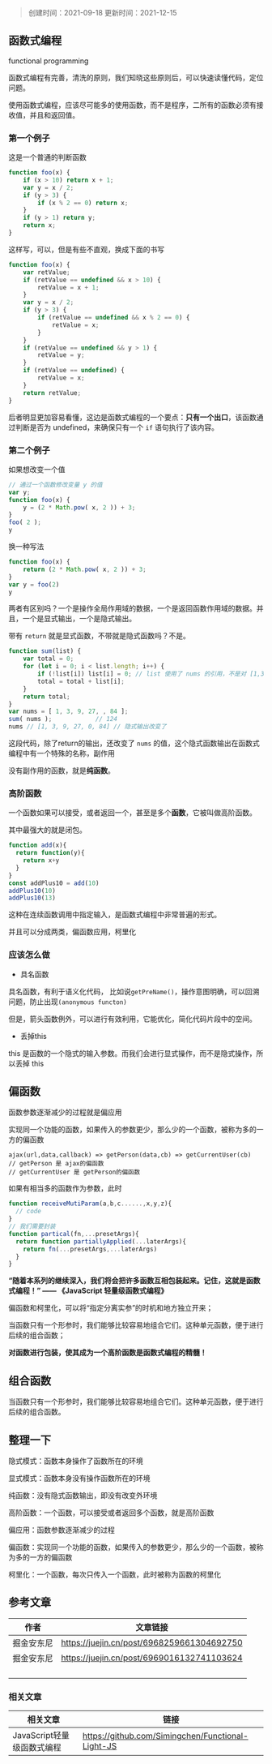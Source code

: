 > 创建时间：2021-09-18
> 更新时间：2021-12-15

## 函数式编程

functional programming

函数式编程有完善，清洗的原则，我们知晓这些原则后，可以快速读懂代码，定位问题。

使用函数式编程，应该尽可能多的使用函数，而不是程序，二所有的函数必须有接收值，并且和返回值。

### 第一个例子

这是一个普通的判断函数

```js
function foo(x) {
    if (x > 10) return x + 1;
    var y = x / 2;
    if (y > 3) {
        if (x % 2 == 0) return x;
    }
    if (y > 1) return y;
    return x;
}
```

这样写，可以，但是有些不直观，换成下面的书写

```js
function foo(x) {
    var retValue;
    if (retValue == undefined && x > 10) {
        retValue = x + 1;
    }
    var y = x / 2;
    if (y > 3) {
        if (retValue == undefined && x % 2 == 0) {
            retValue = x;
        }
    }
    if (retValue == undefined && y > 1) {
        retValue = y;
    }
    if (retValue == undefined) {
        retValue = x;
    }
    return retValue;
}
```

后者明显更加容易看懂，这边是函数式编程的一个要点：**只有一个出口**，该函数通过判断是否为 undefined，来确保只有一个 `if` 语句执行了该内容。

### 第二个例子

如果想改变一个值

```js
// 通过一个函数修改变量 y 的值
var y;
function foo(x) {
    y = (2 * Math.pow( x, 2 )) + 3;
}
foo( 2 );
y
```

换一种写法

```js
function foo(x) {
    return (2 * Math.pow( x, 2 )) + 3;
}
var y = foo(2)
y
```

两者有区别吗？一个是操作全局作用域的数据，一个是返回函数作用域的数据。并且，一个是显式输出，一个是隐式输出。

带有 `return` 就是显式函数，不带就是隐式函数吗？不是。

```js
function sum(list) {
    var total = 0;
    for (let i = 0; i < list.length; i++) {
        if (!list[i]) list[i] = 0; // list 使用了 nums 的引用，不是对 [1,3,9,..] 的值复制，而是引用复制。
        total = total + list[i];
    }
    return total;
}
var nums = [ 1, 3, 9, 27, , 84 ];
sum( nums );            // 124
nums // [1, 3, 9, 27, 0, 84] // 隐式输出改变了
```

这段代码，除了return的输出，还改变了 `nums` 的值，这个隐式函数输出在函数式编程中有一个特殊的名称，副作用

没有副作用的函数，就是**纯函数**。

### 高阶函数

一个函数如果可以接受，或者返回一个，甚至是多个**函数**，它被叫做高阶函数。

其中最强大的就是闭包。

```js
function add(x){
  return function(y){
    return x+y
  }
}
const addPlus10 = add(10)
addPlus10(10)
addPlus10(13)
```

这种在连续函数调用中指定输入，是函数式编程中非常普遍的形式。

并且可以分成两类，偏函数应用，柯里化

### 应该怎么做

- 具名函数

具名函数，有利于语义化代码， 比如说`getPreName()`，操作意图明确，可以回溯问题，防止出现`(anonymous functon)`

但是，箭头函数例外，可以进行有效利用，它能优化，简化代码片段中的空间。

- 丢掉this

this 是函数的一个隐式的输入参数。而我们会进行显式操作，而不是隐式操作，所以丢掉 this 

## 偏函数

函数参数逐渐减少的过程就是偏应用

实现同一个功能的函数，如果传入的参数更少，那么少的一个函数，被称为多的一方的偏函数

```
ajax(url,data,callback) => getPerson(data,cb) => getCurrentUser(cb)
// getPerson 是 ajax的偏函数
// getCurrentUser 是 getPerson的偏函数
```

如果有相当多的函数作为参数，此时

```js
function receiveMutiParam(a,b,c......,x,y,z){
  // code 
}
// 我们需要封装
function partical(fn,...presetArgs){
  return function partiallyApplied(...laterArgs){
    return fn(...presetArgs,...laterArgs)
  }
}
```

**“随着本系列的继续深入，我们将会把许多函数互相包装起来。记住，这就是函数式编程！” —— 《JavaScript 轻量级函数式编程》**

偏函数和柯里化，可以将“指定分离实参”的时机和地方独立开来；

当函数只有一个形参时，我们能够比较容易地组合它们。这种单元函数，便于进行后续的组合函数；

**对函数进行包装，使其成为一个高阶函数是函数式编程的精髓！**

## 组合函数

当函数只有一个形参时，我们能够比较容易地组合它们。这种单元函数，便于进行后续的组合函数。

## 整理一下

隐式模式：函数本身操作了函数所在的环境

显式模式：函数本身没有操作函数所在的环境

纯函数：没有隐式函数输出，即没有改变外环境

高阶函数：一个函数，可以接受或者返回多个函数，就是高阶函数

偏应用：函数参数逐渐减少的过程

偏函数：实现同一个功能的函数，如果传入的参数更少，那么少的一个函数，被称为多的一方的偏函数

柯里化：一个函数，每次只传入一个函数，此时被称为函数的柯里化

## 参考文章

| 作者       | 文章链接                                   |
| ---------- | ------------------------------------------ |
| 掘金安东尼 | https://juejin.cn/post/6968259661304692750 |
| 掘金安东尼 | https://juejin.cn/post/6969016132741103624 |
|            |                                            |
|            |                                            |
|            |                                            |
|            |                                            |

### 相关文章

| 相关文章                   | 链接                                              |
| -------------------------- | ------------------------------------------------- |
| JavaScript轻量级函数式编程 | https://github.com/Simingchen/Functional-Light-JS |

